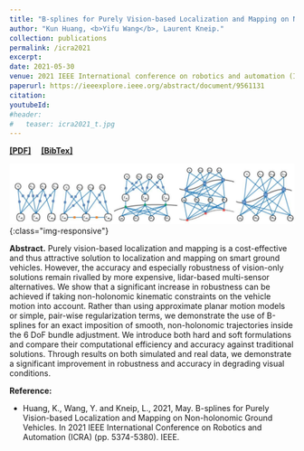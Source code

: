 ```yaml
---
title: "B-splines for Purely Vision-based Localization and Mapping on Non-holonomic Ground Vehicles"
author: "Kun Huang, <b>Yifu Wang</b>, Laurent Kneip."
collection: publications
permalink: /icra2021
excerpt: 
date: 2021-05-30
venue: 2021 IEEE International conference on robotics and automation (ICRA)
paperurl: https://ieeexplore.ieee.org/abstract/document/9561131
citation: 
youtubeId: 
#header:
#   teaser: icra2021_t.jpg
---
```


<a href="https://1fwang.github.io/files/icra2021.pdf" target="_blank"><b>[PDF]</b></a>&emsp;
<a href="https://1fwang.github.io/files/huang2021bspline.txt" target="_blank"><b>[BibTex]</b></a>

![firenet_banner](/images/icra2021.jpg){:class="img-responsive"}

<b>Abstract.</b> 
Purely vision-based localization and mapping is a cost-effective and thus attractive solution to localization and mapping on smart ground vehicles. However, the accuracy and especially robustness of vision-only solutions remain rivalled by more expensive, lidar-based multi-sensor alternatives. We show that a significant increase in robustness can be achieved if taking non-holonomic kinematic constraints on the vehicle motion into account. Rather than using approximate planar motion models or simple, pair-wise regularization terms, we demonstrate the use of B-splines for an exact imposition of smooth, non-holonomic trajectories inside the 6 DoF bundle adjustment. We introduce both hard and soft formulations and compare their computational efficiency and accuracy against traditional solutions. Through results on both simulated and real data, we demonstrate a significant improvement in robustness and accuracy in degrading visual conditions.

<b>Reference:</b>
* Huang, K., Wang, Y. and Kneip, L., 2021, May. B-splines for Purely Vision-based Localization and Mapping on Non-holonomic Ground Vehicles. In 2021 IEEE International Conference on Robotics and Automation (ICRA) (pp. 5374-5380). IEEE.
